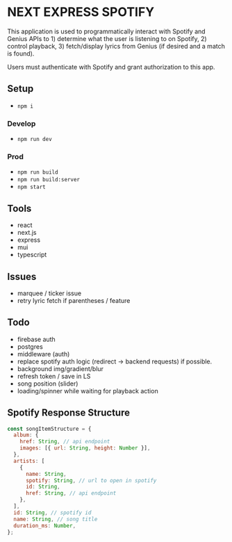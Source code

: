 # NEXT EXPRESS SPOTIFY

This application is used to programmatically interact with Spotify and Genius APIs to 1) determine what the user is listening to on Spotify, 2) control playback, 3) fetch/display lyrics from Genius (if desired and a match is found).

Users must authenticate with Spotify and grant authorization to this app.

## Setup

- `npm i`

### Develop

- `npm run dev`

### Prod

- `npm run build`
- `npm run build:server`
- `npm start`

## Tools

- react
- next.js
- express
- mui
- typescript

## Issues

- marquee / ticker issue
- retry lyric fetch if parentheses / feature

## Todo

- firebase auth
- postgres
- middleware (auth)
- replace spotify auth logic (redirect -> backend requests) if possible.
- background img/gradient/blur
- refresh token / save in LS
- song position (slider)
- loading/spinner while waiting for playback action

## Spotify Response Structure

```js
const songItemStructure = {
  album: {
    href: String, // api endpoint
    images: [{ url: String, height: Number }],
  },
  artists: [
    {
      name: String,
      spotify: String, // url to open in spotify
      id: String,
      href: String, // api endpoint
    },
  ],
  id: String, // spotify id
  name: String, // song title
  duration_ms: Number,
};
```

